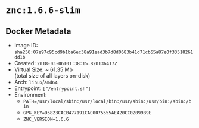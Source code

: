 # `znc:1.6.6-slim`

## Docker Metadata

- Image ID: `sha256:07e97c95cd9b1ba6ec38a91ead3b7d8d0683b41d71cb55a87e0f33518261dd1b`
- Created: `2018-03-06T01:38:15.820136417Z`
- Virtual Size: ~ 61.35 Mb  
  (total size of all layers on-disk)
- Arch: `linux`/`amd64`
- Entrypoint: `["/entrypoint.sh"]`
- Environment:
  - `PATH=/usr/local/sbin:/usr/local/bin:/usr/sbin:/usr/bin:/sbin:/bin`
  - `GPG_KEY=D5823CACB477191CAC0075555AE420CC0209989E`
  - `ZNC_VERSION=1.6.6`
